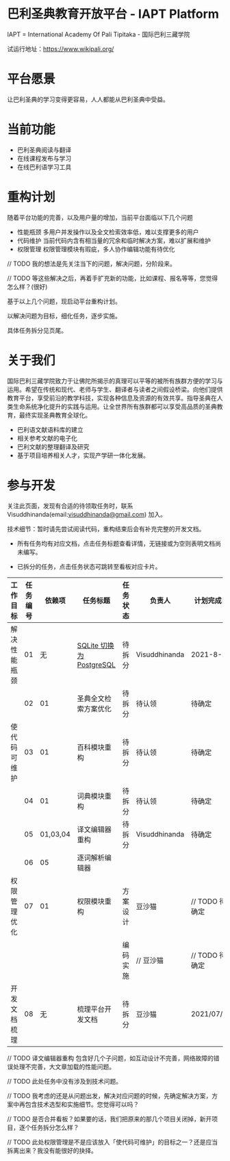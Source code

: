 # 巴利圣典教育开放平台 - IAPT Platform

IAPT = International Academy Of Pali Tipitaka - 国际巴利三藏学院

试运行地址：https://www.wikipali.org/

# 平台愿景

让巴利圣典的学习变得更容易，人人都能从巴利圣典中受益。

# 当前功能

- 巴利圣典阅读与翻译
- 在线课程发布与学习
- 在线巴利语学习工具

# 重构计划

随着平台功能的完善，以及用户量的增加，当前平台面临以下几个问题

- 性能瓶颈
  多用户并发操作以及全文检索效率低，难以支撑更多的用户
- 代码维护
  当前代码内含有相当量的冗余和临时解决方案，难以扩展和维护
- 权限管理
  权限管理模块有瑕疵，多人协作编辑功能有待优化

// TODO 我的想法是先关注当下的问题，解决问题，分阶段来。

// TODO 等这些解决之后，再着手扩充新的功能，比如课程、报名等等，您觉得怎么样？(很好)

基于以上几个问题，现启动平台重构计划。

以解决问题为目标，细化任务，逐步实施。

具体任务拆分见页尾。

# 关于我们

国际巴利三藏学院致力于让佛陀所揭示的真理可以平等的被所有族群方便的学习与运用。希望在传统和现代、老师与学生、翻译者与读者之间假设桥梁。向他们提供教育平台，享受前沿的教学科技，实现各种信息及资源的有效共享。指导圣典在人类生命系统净化提升的实践与运用。让全世界所有族群都可以享受高品质的圣典教育，最终实现圣典教育全球化。

- 巴利语文献语料库的建立
- 相关参考文献的电子化
- 巴利文献的整理翻译及研究
- 基于项目培养相关人才，实现产学研一体化发展。

# 参与开发

关注此页面，发现有合适的待领取任务时，联系 Visuddhinanda(email:visuddhinanda@gmail.com) 加入。

技术细节：暂时请先尝试阅读代码，重构结束后会有补充完整的开发文档。

- 所有任务均有对应文档，点击任务标题查看详情，无链接或为空则表明文档尚未编写。

- 已拆分的任务，点击任务状态可跳转至看板对应卡片。

| 工作目标     | 任务编号 | 依赖项   | 任务标题                                                     | 任务状态 | 负责人           | 计划完成日     |
| ------------ | -------- | -------- | ------------------------------------------------------------ | -------- | ---------------- | -------------- |
| 解决性能瓶颈 | 01       | 无       | [SQLite 切换为 PostgreSQL](../task-design/sql-to-postgresql.md) | 待拆分   | Visuddhinanda    | 2021-8-20 |
|              | 02       | 01       | 圣典全文检索方案优化                                         | 待拆分   | 待认领           | 待确定         |
| 使代码可维护 | 03       | 01       | 百科模块重构                                                 | 待拆分   | 待认领           | 待确定         |
|              | 04       | 01       | 词典模块重构                                                 | 待拆分   | 待认领           | 待确定         |
|              | 05       | 01,03,04 | 译文编辑器重构                                                   | 待拆分   | Visuddhinanda    | 待确定         |
|              |      06    |   05       | 逐词解析编辑器                                 |          |                  |                |
| 权限管理优化 | 07       | 01       | 权限模块重构                                                 | 方案设计 | 豆沙猫 | // TODO 待确定 |
|              |          |          |                                                              | 编码实施 | // 豆沙猫 | // TODO 待确定 |
| 开发文档梳理 | 08       | 无       | 梳理平台开发文档                                             | 待拆分   | 豆沙猫           | 2021/07/30     |

// TODO 译文编辑器重构 包含好几个子问题，如互动设计不完善，网络故障的错误处理不完善，大文章加载的性能问题。

// TODO 此处任务中没有涉及到技术问题。

// TODO 我考虑的还是从问题出发，解决对应问题的时候，先确定解决方案，方案中再包含技术选型和实施细节。您觉得可以吗？

// TODO 是否合并看板？如果要的话，我们把原来的那几个项目关闭掉，新开项目，逐个任务拆分怎么样？

// TODO 此处权限管理是不是应该放入「使代码可维护」的目标之一？还是应当拆离出来？我没有能很好的抉择。